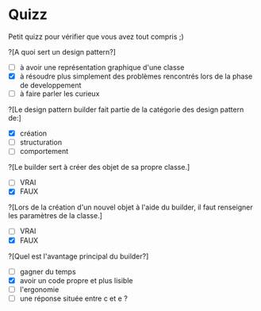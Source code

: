 # Quizz

Petit quizz pour vérifier que vous avez tout compris ;)

?[A quoi sert un design pattern?]
-[ ] à avoir une représentation graphique d'une classe
-[x] à résoudre plus simplement des problèmes rencontrés lors de la phase de developpement
-[ ] à faire parler les curieux

?[Le design pattern builder fait partie de la catégorie des design pattern de:]
-[x] création
-[ ] structuration
-[ ] comportement

?[Le builder sert à créer des objet de sa propre classe.]
-[ ] VRAI
-[x] FAUX

?[Lors de la création d'un nouvel objet à l'aide du builder, il faut renseigner les paramètres de la classe.]
-[ ] VRAI
-[x] FAUX

?[Quel est l'avantage principal du builder?]
-[ ] gagner du temps
-[x] avoir un code propre et plus lisible
-[ ] l'ergonomie
-[ ] une réponse située entre c et e ?
